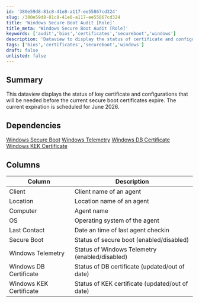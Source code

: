 ```yaml
---
id: '380e59d8-81c8-41e8-a117-ee55867cd324'
slug: /380e59d8-81c8-41e8-a117-ee55867cd324
title: 'Windows Secure Boot Audit [Role]'
title_meta: 'Windows Secure Boot Audit [Role]'
keywords: ['audit','bios','certificates','secureboot','windows']
description: 'Dataview to display the status of certificate and configurations needed for secure boot'
tags: ['bios','certificates','secureboot','windows']
draft: false
unlisted: false
---
```


## Summary

This dataview displays the status of key certificate and configurations that will be needed before the current secure boot certificates expire. The current expiration is scheduled for June 2026.

## Dependencies

[Windows Secure Boot](/docs/263a9e69-95ea-4189-b4c7-f2be7f074872)
[Windows Telemetry](/docs/53371c3c-92ce-468b-8017-cacce1921b26)
[Windows DB Certificate](/docs/046378db-8236-470b-b6d3-dc6955a19e9a)
[Windows KEK Certificate](/docs/22cf1518-f97f-49cd-a95d-7ea1816714a7)

## Columns

| Column                  | Description                                     |
| ----------------------- | ----------------------------------------------- |
| Client                  | Client name of an agent                         |
| Location                | Location name of an agent                       |
| Computer                | Agent name                                      |
| OS                      | Operating system of the agent                   |
| Last Contact            | Date an time of last agent checkin              |
| Secure Boot             | Status of secure boot (enabled/disabled)        |
| Windows Telemetry       | Status of Windows Telemetry (enabled/disabled)  |
| Windows DB Certificate  | Status of DB certificate (updated/out of date)  |
| Windows KEK Certificate | Status of KEK certificate (updated/out of date) |